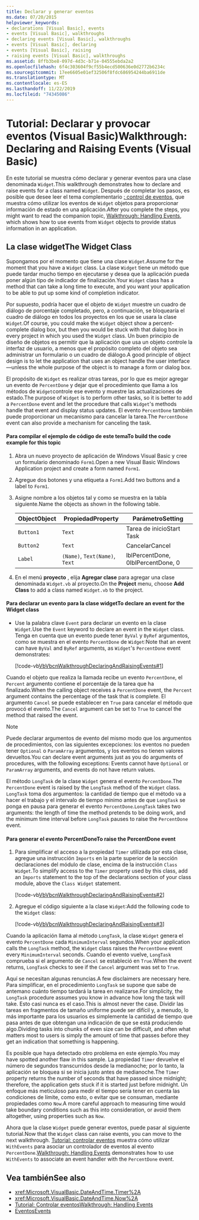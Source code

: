 ```yaml
---
title: Declarar y generar eventos
ms.date: 07/20/2015
helpviewer_keywords:
- declarations [Visual Basic], events
- events [Visual Basic], walkthroughs
- declaring events [Visual Basic], walkthroughs
- events [Visual Basic], declaring
- events [Visual Basic], raising
- raising events [Visual Basic], walkthroughs
ms.assetid: 8ffb3be8-097d-4d3c-b71e-04555ebda2a2
ms.openlocfilehash: 6f4c303604f9cf55b4ecd500636e0d2772b6234c
ms.sourcegitcommit: 17ee6605e01ef32506f8fdc686954244ba6911de
ms.translationtype: MT
ms.contentlocale: es-ES
ms.lasthandoff: 11/22/2019
ms.locfileid: "74345086"
---
```

# <a name="walkthrough-declaring-and-raising-events-visual-basic"></a><span data-ttu-id="30de3-102">Tutorial: Declarar y provocar eventos (Visual Basic)</span><span class="sxs-lookup"><span data-stu-id="30de3-102">Walkthrough: Declaring and Raising Events (Visual Basic)</span></span>
<span data-ttu-id="30de3-103">En este tutorial se muestra cómo declarar y generar eventos para una clase denominada `Widget`.</span><span class="sxs-lookup"><span data-stu-id="30de3-103">This walkthrough demonstrates how to declare and raise events for a class named `Widget`.</span></span> <span data-ttu-id="30de3-104">Después de completar los pasos, es posible que desee leer el tema complementario [: control de eventos](../../../../visual-basic/programming-guide/language-features/events/walkthrough-handling-events.md), que muestra cómo utilizar los eventos de `Widget` objetos para proporcionar información de estado en una aplicación.</span><span class="sxs-lookup"><span data-stu-id="30de3-104">After you complete the steps, you might want to read the companion topic, [Walkthrough: Handling Events](../../../../visual-basic/programming-guide/language-features/events/walkthrough-handling-events.md), which shows how to use events from `Widget` objects to provide status information in an application.</span></span>  
  
## <a name="the-widget-class"></a><span data-ttu-id="30de3-105">La clase widget</span><span class="sxs-lookup"><span data-stu-id="30de3-105">The Widget Class</span></span>  
 <span data-ttu-id="30de3-106">Supongamos por el momento que tiene una clase `Widget`.</span><span class="sxs-lookup"><span data-stu-id="30de3-106">Assume for the moment that you have a `Widget` class.</span></span> <span data-ttu-id="30de3-107">La clase `Widget` tiene un método que puede tardar mucho tiempo en ejecutarse y desea que la aplicación pueda poner algún tipo de indicador de finalización.</span><span class="sxs-lookup"><span data-stu-id="30de3-107">Your `Widget` class has a method that can take a long time to execute, and you want your application to be able to put up some kind of completion indicator.</span></span>  
  
 <span data-ttu-id="30de3-108">Por supuesto, podría hacer que el objeto de `Widget` muestre un cuadro de diálogo de porcentaje completado, pero, a continuación, se bloquearía el cuadro de diálogo en todos los proyectos en los que se usara la clase `Widget`.</span><span class="sxs-lookup"><span data-stu-id="30de3-108">Of course, you could make the `Widget` object show a percent-complete dialog box, but then you would be stuck with that dialog box in every project in which you used the `Widget` class.</span></span> <span data-ttu-id="30de3-109">Un buen principio de diseño de objetos es permitir que la aplicación que usa un objeto controle la interfaz de usuario, a menos que el propósito completo del objeto sea administrar un formulario o un cuadro de diálogo.</span><span class="sxs-lookup"><span data-stu-id="30de3-109">A good principle of object design is to let the application that uses an object handle the user interface—unless the whole purpose of the object is to manage a form or dialog box.</span></span>  
  
 <span data-ttu-id="30de3-110">El propósito de `Widget` es realizar otras tareas, por lo que es mejor agregar un evento de `PercentDone` y dejar que el procedimiento que llama a los métodos de `Widget`controle ese evento y muestre las actualizaciones de estado.</span><span class="sxs-lookup"><span data-stu-id="30de3-110">The purpose of `Widget` is to perform other tasks, so it is better to add a `PercentDone` event and let the procedure that calls `Widget`'s methods handle that event and display status updates.</span></span> <span data-ttu-id="30de3-111">El evento `PercentDone` también puede proporcionar un mecanismo para cancelar la tarea.</span><span class="sxs-lookup"><span data-stu-id="30de3-111">The `PercentDone` event can also provide a mechanism for canceling the task.</span></span>  
  
#### <a name="to-build-the-code-example-for-this-topic"></a><span data-ttu-id="30de3-112">Para compilar el ejemplo de código de este tema</span><span class="sxs-lookup"><span data-stu-id="30de3-112">To build the code example for this topic</span></span>  
  
1. <span data-ttu-id="30de3-113">Abra un nuevo proyecto de aplicación de Windows Visual Basic y cree un formulario denominado `Form1`.</span><span class="sxs-lookup"><span data-stu-id="30de3-113">Open a new Visual Basic Windows Application project and create a form named `Form1`.</span></span>  
  
2. <span data-ttu-id="30de3-114">Agregue dos botones y una etiqueta a `Form1`.</span><span class="sxs-lookup"><span data-stu-id="30de3-114">Add two buttons and a label to `Form1`.</span></span>  
  
3. <span data-ttu-id="30de3-115">Asigne nombre a los objetos tal y como se muestra en la tabla siguiente.</span><span class="sxs-lookup"><span data-stu-id="30de3-115">Name the objects as shown in the following table.</span></span>  
  
    |<span data-ttu-id="30de3-116">Object</span><span class="sxs-lookup"><span data-stu-id="30de3-116">Object</span></span>|<span data-ttu-id="30de3-117">Propiedad</span><span class="sxs-lookup"><span data-stu-id="30de3-117">Property</span></span>|<span data-ttu-id="30de3-118">Parámetro</span><span class="sxs-lookup"><span data-stu-id="30de3-118">Setting</span></span>|  
    |------------|--------------|-------------|  
    |`Button1`|`Text`|<span data-ttu-id="30de3-119">Tarea de inicio</span><span class="sxs-lookup"><span data-stu-id="30de3-119">Start Task</span></span>|  
    |`Button2`|`Text`|<span data-ttu-id="30de3-120">Cancelar</span><span class="sxs-lookup"><span data-stu-id="30de3-120">Cancel</span></span>|  
    |`Label`|<span data-ttu-id="30de3-121">`(Name)`, `Text`</span><span class="sxs-lookup"><span data-stu-id="30de3-121">`(Name)`, `Text`</span></span>|<span data-ttu-id="30de3-122">lblPercentDone, 0</span><span class="sxs-lookup"><span data-stu-id="30de3-122">lblPercentDone, 0</span></span>|  
  
4. <span data-ttu-id="30de3-123">En el menú **proyecto** , elija **Agregar clase** para agregar una clase denominada `Widget.vb` al proyecto.</span><span class="sxs-lookup"><span data-stu-id="30de3-123">On the **Project** menu, choose **Add Class** to add a class named `Widget.vb` to the project.</span></span>  
  
#### <a name="to-declare-an-event-for-the-widget-class"></a><span data-ttu-id="30de3-124">Para declarar un evento para la clase widget</span><span class="sxs-lookup"><span data-stu-id="30de3-124">To declare an event for the Widget class</span></span>  
  
- <span data-ttu-id="30de3-125">Use la palabra clave `Event` para declarar un evento en la clase `Widget`.</span><span class="sxs-lookup"><span data-stu-id="30de3-125">Use the `Event` keyword to declare an event in the `Widget` class.</span></span> <span data-ttu-id="30de3-126">Tenga en cuenta que un evento puede tener `ByVal` y `ByRef` argumentos, como se muestra en el evento `PercentDone` de `Widget`:</span><span class="sxs-lookup"><span data-stu-id="30de3-126">Note that an event can have `ByVal` and `ByRef` arguments, as `Widget`'s `PercentDone` event demonstrates:</span></span>  
  
     [!code-vb[VbVbcnWalkthroughDeclaringAndRaisingEvents#1](~/samples/snippets/visualbasic/VS_Snippets_VBCSharp/VbVbcnWalkthroughDeclaringAndRaisingEvents/VB/Widget.vb#1)]  
  
 <span data-ttu-id="30de3-127">Cuando el objeto que realiza la llamada recibe un evento `PercentDone`, el `Percent` argumento contiene el porcentaje de la tarea que ha finalizado.</span><span class="sxs-lookup"><span data-stu-id="30de3-127">When the calling object receives a `PercentDone` event, the `Percent` argument contains the percentage of the task that is complete.</span></span> <span data-ttu-id="30de3-128">El argumento `Cancel` se puede establecer en `True` para cancelar el método que provocó el evento.</span><span class="sxs-lookup"><span data-stu-id="30de3-128">The `Cancel` argument can be set to `True` to cancel the method that raised the event.</span></span>  
  
> [!NOTE]
> <span data-ttu-id="30de3-129">Puede declarar argumentos de evento del mismo modo que los argumentos de procedimientos, con las siguientes excepciones: los eventos no pueden tener `Optional` o `ParamArray` argumentos, y los eventos no tienen valores devueltos.</span><span class="sxs-lookup"><span data-stu-id="30de3-129">You can declare event arguments just as you do arguments of procedures, with the following exceptions: Events cannot have `Optional` or `ParamArray` arguments, and events do not have return values.</span></span>  
  
 <span data-ttu-id="30de3-130">El método `LongTask` de la clase `Widget` genera el evento `PercentDone`.</span><span class="sxs-lookup"><span data-stu-id="30de3-130">The `PercentDone` event is raised by the `LongTask` method of the `Widget` class.</span></span> <span data-ttu-id="30de3-131">`LongTask` toma dos argumentos: la cantidad de tiempo que el método va a hacer el trabajo y el intervalo de tiempo mínimo antes de que `LongTask` se ponga en pausa para generar el evento `PercentDone`.</span><span class="sxs-lookup"><span data-stu-id="30de3-131">`LongTask` takes two arguments: the length of time the method pretends to be doing work, and the minimum time interval before `LongTask` pauses to raise the `PercentDone` event.</span></span>  
  
#### <a name="to-raise-the-percentdone-event"></a><span data-ttu-id="30de3-132">Para generar el evento PercentDone</span><span class="sxs-lookup"><span data-stu-id="30de3-132">To raise the PercentDone event</span></span>  
  
1. <span data-ttu-id="30de3-133">Para simplificar el acceso a la propiedad `Timer` utilizada por esta clase, agregue una instrucción `Imports` en la parte superior de la sección declaraciones del módulo de clase, encima de la instrucción `Class Widget`.</span><span class="sxs-lookup"><span data-stu-id="30de3-133">To simplify access to the `Timer` property used by this class, add an `Imports` statement to the top of the declarations section of your class module, above the `Class Widget` statement.</span></span>  
  
     [!code-vb[VbVbcnWalkthroughDeclaringAndRaisingEvents#2](~/samples/snippets/visualbasic/VS_Snippets_VBCSharp/VbVbcnWalkthroughDeclaringAndRaisingEvents/VB/Widget.vb#2)]  
  
2. <span data-ttu-id="30de3-134">Agregue el código siguiente a la clase `Widget`:</span><span class="sxs-lookup"><span data-stu-id="30de3-134">Add the following code to the `Widget` class:</span></span>  
  
     [!code-vb[VbVbcnWalkthroughDeclaringAndRaisingEvents#3](~/samples/snippets/visualbasic/VS_Snippets_VBCSharp/VbVbcnWalkthroughDeclaringAndRaisingEvents/VB/Widget.vb#3)]  
  
 <span data-ttu-id="30de3-135">Cuando la aplicación llama al método `LongTask`, la clase `Widget` genera el evento `PercentDone` cada `MinimumInterval` segundos.</span><span class="sxs-lookup"><span data-stu-id="30de3-135">When your application calls the `LongTask` method, the `Widget` class raises the `PercentDone` event every `MinimumInterval` seconds.</span></span> <span data-ttu-id="30de3-136">Cuando el evento vuelve, `LongTask` comprueba si el argumento de `Cancel` se estableció en `True`.</span><span class="sxs-lookup"><span data-stu-id="30de3-136">When the event returns, `LongTask` checks to see if the `Cancel` argument was set to `True`.</span></span>  
  
 <span data-ttu-id="30de3-137">Aquí se necesitan algunas renuncias.</span><span class="sxs-lookup"><span data-stu-id="30de3-137">A few disclaimers are necessary here.</span></span> <span data-ttu-id="30de3-138">Para simplificar, en el procedimiento `LongTask` se supone que sabe de antemano cuánto tiempo tardará la tarea en realizarse.</span><span class="sxs-lookup"><span data-stu-id="30de3-138">For simplicity, the `LongTask` procedure assumes you know in advance how long the task will take.</span></span> <span data-ttu-id="30de3-139">Esto casi nunca es el caso.</span><span class="sxs-lookup"><span data-stu-id="30de3-139">This is almost never the case.</span></span> <span data-ttu-id="30de3-140">Dividir las tareas en fragmentos de tamaño uniforme puede ser difícil y, a menudo, lo más importante para los usuarios es simplemente la cantidad de tiempo que pasa antes de que obtengan una indicación de que se está produciendo algo.</span><span class="sxs-lookup"><span data-stu-id="30de3-140">Dividing tasks into chunks of even size can be difficult, and often what matters most to users is simply the amount of time that passes before they get an indication that something is happening.</span></span>  
  
 <span data-ttu-id="30de3-141">Es posible que haya detectado otro problema en este ejemplo.</span><span class="sxs-lookup"><span data-stu-id="30de3-141">You may have spotted another flaw in this sample.</span></span> <span data-ttu-id="30de3-142">La propiedad `Timer` devuelve el número de segundos transcurridos desde la medianoche; por lo tanto, la aplicación se bloquea si se inicia justo antes de medianoche.</span><span class="sxs-lookup"><span data-stu-id="30de3-142">The `Timer` property returns the number of seconds that have passed since midnight; therefore, the application gets stuck if it is started just before midnight.</span></span> <span data-ttu-id="30de3-143">Un enfoque más meticuloso para medir el tiempo sería tener en cuenta las condiciones de límite, como esto, o evitar que se consuman, mediante propiedades como `Now`.</span><span class="sxs-lookup"><span data-stu-id="30de3-143">A more careful approach to measuring time would take boundary conditions such as this into consideration, or avoid them altogether, using properties such as `Now`.</span></span>  
  
 <span data-ttu-id="30de3-144">Ahora que la clase `Widget` puede generar eventos, puede pasar al siguiente tutorial.</span><span class="sxs-lookup"><span data-stu-id="30de3-144">Now that the `Widget` class can raise events, you can move to the next walkthrough.</span></span> <span data-ttu-id="30de3-145">[Tutorial: controlar eventos](../../../../visual-basic/programming-guide/language-features/events/walkthrough-handling-events.md) muestra cómo utilizar `WithEvents` para asociar un controlador de eventos al evento `PercentDone`.</span><span class="sxs-lookup"><span data-stu-id="30de3-145">[Walkthrough: Handling Events](../../../../visual-basic/programming-guide/language-features/events/walkthrough-handling-events.md) demonstrates how to use `WithEvents` to associate an event handler with the `PercentDone` event.</span></span>  
  
## <a name="see-also"></a><span data-ttu-id="30de3-146">Vea también</span><span class="sxs-lookup"><span data-stu-id="30de3-146">See also</span></span>

- <xref:Microsoft.VisualBasic.DateAndTime.Timer%2A>
- <xref:Microsoft.VisualBasic.DateAndTime.Now%2A>
- [<span data-ttu-id="30de3-147">Tutorial: Controlar eventos</span><span class="sxs-lookup"><span data-stu-id="30de3-147">Walkthrough: Handling Events</span></span>](../../../../visual-basic/programming-guide/language-features/events/walkthrough-handling-events.md)
- [<span data-ttu-id="30de3-148">Eventos</span><span class="sxs-lookup"><span data-stu-id="30de3-148">Events</span></span>](../../../../visual-basic/programming-guide/language-features/events/index.md)
